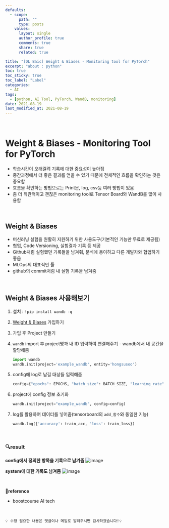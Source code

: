 ```yaml
---
defaults:
  - scope:
      path: ""
      type: posts
    values:
      layout: single
      author_profile: true
      comments: true
      share: true
      related: true

title: "[DL Baic] Weight & Biases - Monitoring tool for PyTorch"
excerpt: "about : python"
toc: true
toc_sticky: true
toc_label: "Label"
categories:
  - AI
tags:
  - [python, AI Tool, PyTorch, WandB, monitoring]
date: 2021-08-19
last_modified_at: 2021-08-19
---
```


<br>  

# Weight & Biases - Monitoring Tool for PyTorch

- 학습시간이 오래걸려 기록에 대한 중요성이 높아짐
- 중간과정에서 더 좋은 결과를 얻을 수 있기 때문에 전체적인 흐름을 확인하는 것은 중요함
- 흐름을 확인하는 방법으로는 Print문, log, csv등 여러 방법이 있음
- 좀 더 직관적이고 괜찮은 monitoring tool로 Tensor Board와 WandB를 많이 사용함

<br>

## Weight & Biases

- 머신러닝 실험을 원활히 지원하기 위한 사용도구(기본적인 기능만 무료로 제공됨)
- 협업, Code Versioning, 실험결과 기록 등 제공
- Github처럼 실험했던 기록들을 남겨줘, 분석에 용이하고 다른 개발자와 협업하기 좋음
- MLOps의 대표적인 툴
- github의 commit처럼 내 실험 기록을 남겨줌

<br>

## Weight & Biases 사용해보기

1. 설치 : `!pip install wandb -q`
2. [Weight & Biases](https://wandb.ai/site) 가입하기
3. 가입 후 Project 만들기
4. `wandb` import 후 project명과 내 ID 입력하여 연결해주기 - wandb에서 내 공간을 할당해줌
    ```python
    import wandb
    wandb.init(project='example_wandb', entity='hongsusoo')
    ```
5. config에 log로 남길 대상들 입력해줌
    ```python
    config={"epochs": EPOCHS, "batch_size": BATCH_SIZE, "learning_rate" : LEARNING_RATE}
    ```
6. project에 config 정보 초기화 

    ```python
    wandb.init(project="example_wandb", config=config)
    ```
7. log를 활용하여 데이터를 넣어줌(tensorboard의 `add_함수`와 동일한 기능)

    ```python
    wandb.log({'accuracy': train_acc, 'loss': train_loss})
    ```

<br>

### **🔍result**

**config에서 정의한 항목을 기록으로 남겨줌**
![image](https://user-images.githubusercontent.com/77658029/130341410-5c761568-4485-4a5b-a2ae-831f8a935806.png)

**system에 대한 기록도 남겨줌**
![image](https://user-images.githubusercontent.com/77658029/130341422-9991286d-6ccd-46e7-b689-7ae234e59928.png)


<br>

**📌reference**
- boostcourse AI tech

<br>

```
💡 수정 필요한 내용은 댓글이나 메일로 알려주시면 감사하겠습니다!💡 
```
